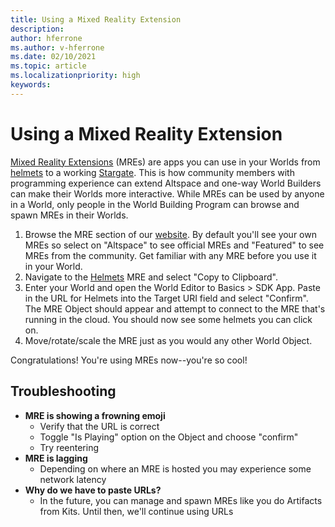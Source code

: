 ```yaml
---
title: Using a Mixed Reality Extension
description: 
author: hferrone
ms.author: v-hferrone
ms.date: 02/10/2021
ms.topic: article
ms.localizationpriority: high
keywords: 
---
```


# Using a Mixed Reality Extension

[Mixed Reality Extensions](https://developer.altvr.com/) (MREs) are apps you can use in your Worlds from [helmets](https://account.altvr.com/mres/1173667287173955931) to a working [Stargate](https://account.altvr.com/mres/1152987031857529562). This is how community members with programming experience can extend Altspace and one-way World Builders can make their Worlds more interactive. While MREs can be used by anyone in a World, only people in the World Building Program can browse and spawn MREs in their Worlds. 

1. Browse the MRE section of our [website](https://account.altvr.com/mres). By default you'll see your own MREs so select on "Altspace" to see official MREs and "Featured" to see MREs from the community. Get familiar with any MRE before you use it in your World. 
2. Navigate to the [Helmets](https://account.altvr.com/mres/1173667287173955931) MRE and select "Copy to Clipboard". 
3. Enter your World and open the World Editor to Basics > SDK App. Paste in the URL for Helmets into the Target URI field and select "Confirm". The MRE Object should appear and attempt to connect to the MRE that's running in the cloud. You should now see some helmets you can click on.
4. Move/rotate/scale the MRE just as you would any other World Object.

Congratulations! You're using MREs now--you're so cool!

## Troubleshooting

* **MRE is showing a frowning emoji** 
    * Verify that the URL is correct
    * Toggle "Is Playing" option on the Object and choose "confirm"
    * Try reentering
* **MRE is lagging**
    * Depending on where an MRE is hosted you may experience some network latency
* **Why do we have to paste URLs?**
    * In the future, you can manage and spawn MREs like you do Artifacts from Kits. Until then, we'll continue using URLs